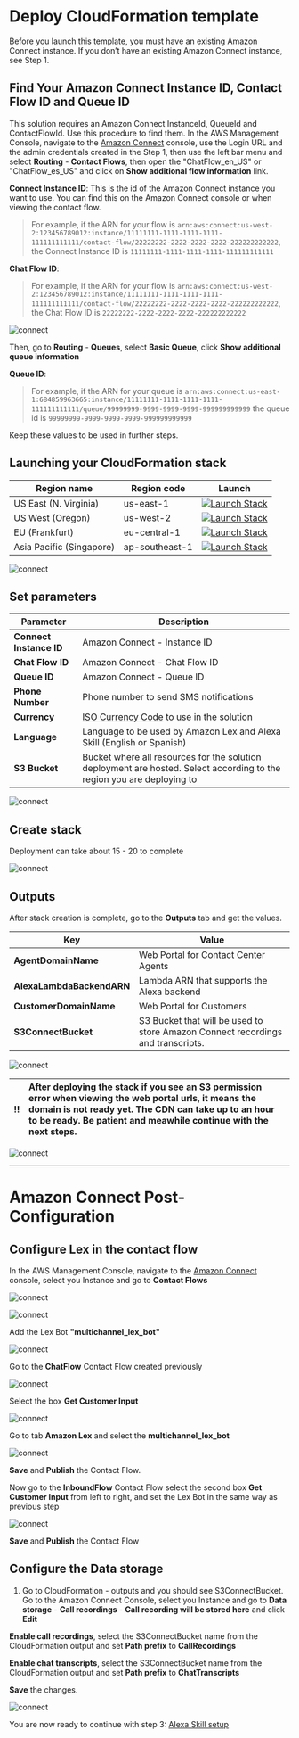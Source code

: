 # Deploy CloudFormation template 

Before you launch this template, you must have an existing Amazon Connect instance. If you don’t have an existing Amazon Connect instance, see Step 1.

## Find Your Amazon Connect Instance ID, Contact Flow ID and Queue ID

This solution requires an Amazon Connect InstanceId, QueueId and ContactFlowId. Use this procedure to find them.
In the AWS Management Console, navigate to the [Amazon Connect](https://console.aws.amazon.com/connect) console, use the Login URL and the admin credentials created in the Step 1, then use the left bar menu and select  **Routing** - **Contact Flows**, then open the "ChatFlow_en_US" or "ChatFlow_es_US" and click on **Show additional flow information** link.

**Connect Instance ID**: This is the id of the Amazon Connect instance you want to use. You can find this on the Amazon Connect console or when viewing the contact flow. 

> For example, if the ARN for your flow is ```arn:aws:connect:us-west-2:123456789012:instance/11111111-1111-1111-1111-111111111111/contact-flow/22222222-2222-2222-2222-222222222222```, the Connect Instance ID is ```11111111-1111-1111-1111-111111111111```

**Chat Flow ID**: 

> For example, if the ARN for your flow is ```arn:aws:connect:us-west-2:123456789012:instance/11111111-1111-1111-1111-111111111111/contact-flow/22222222-2222-2222-2222-222222222222```, the Chat Flow ID is ```22222222-2222-2222-2222-222222222222```

![connect](./images/Picture_info.png)

Then, go to **Routing** - **Queues**, select **Basic Queue**, click **Show additional queue information**

**Queue ID**: 

> For example, if the ARN for your queue is ```arn:aws:connect:us-east-1:684859963665:instance/11111111-1111-1111-1111-111111111111/queue/99999999-9999-9999-9999-999999999999``` the queue id is ```99999999-9999-9999-9999-999999999999```

Keep these values to be used in further steps.

## Launching your CloudFormation stack

Region name | Region code | Launch
--- | --- | ---
US East (N. Virginia) | us-east-1 | [![Launch Stack](https://cdn.rawgit.com/buildkite/cloudformation-launch-stack-button-svg/master/launch-stack.svg)](https://us-east-1.console.aws.amazon.com/cloudformation/home#/stacks/new?stackName=MultiChannelCustomerEngagement&templateURL=https://multichannel-customer-engagement-us-east-1.s3.amazonaws.com/cloudformation/mainTemplate.yaml)
US West (Oregon) | us-west-2 | [![Launch Stack](https://cdn.rawgit.com/buildkite/cloudformation-launch-stack-button-svg/master/launch-stack.svg)](https://us-west-2.console.aws.amazon.com/cloudformation/home#/stacks/new?stackName=MultiChannelCustomerEngagement&templateURL=https://multichannel-customer-engagement-us-west-2.s3.amazonaws.com/cloudformation/mainTemplate.yaml)
EU (Frankfurt) | eu-central-1 | [![Launch Stack](https://cdn.rawgit.com/buildkite/cloudformation-launch-stack-button-svg/master/launch-stack.svg)](https://eu-central-1.console.aws.amazon.com/cloudformation/home#/stacks/new?stackName=MultiChannelCustomerEngagement&templateURL=https://multichannel-customer-engagement-eu-central-1.s3.eu-central-1.amazonaws.com/cloudformation/mainTemplate.yaml)
Asia Pacific (Singapore) | ap-southeast-1 | [![Launch Stack](https://cdn.rawgit.com/buildkite/cloudformation-launch-stack-button-svg/master/launch-stack.svg)](https://ap-southeast-1.console.aws.amazon.com/cloudformation/home#/stacks/new?stackName=MultiChannelCustomerEngagement&templateURL=https://multichannel-customer-engagement-ap-southeast-1.s3.amazonaws.com/cloudformation/mainTemplate.yaml)  

![connect](./images/image%20(20).png)

## Set parameters

Parameter | Description |
--- | --- | 
**Connect Instance ID** | Amazon Connect - Instance ID |
**Chat Flow ID**| Amazon Connect - Chat Flow ID |
**Queue ID**| Amazon Connect - Queue ID |
**Phone Number** | Phone number to send SMS notifications |
**Currency** | [ISO Currency Code](https://en.wikipedia.org/wiki/ISO_4217#Active_codes) to use in the solution |
**Language** | Language to be used by Amazon Lex and Alexa Skill (English or Spanish) |
**S3 Bucket** | Bucket where all resources for the solution deployment are hosted. Select according to the region you are deploying to |


![connect](./images/Cloudformation_Setup.png)

## Create stack

Deployment can take about 15 - 20 to complete

![connect](./images/image%20(22).png)

## Outputs 

After stack creation is complete, go to the **Outputs** tab and get the values.

Key | Value |
--- | --- | 
**AgentDomainName** | Web Portal for Contact Center Agents |
**AlexaLambdaBackendARN** | Lambda ARN that supports the Alexa backend |
**CustomerDomainName** | Web Portal for Customers |
**S3ConnectBucket** | S3 Bucket that will be used to store Amazon Connect recordings and transcripts. |


![connect](./images/Outputs.png)

:bangbang: | After deploying the stack if you see an S3 permission error when viewing the web portal urls, it means the domain is not ready yet. The CDN can take up to an hour to be ready. Be patient and meawhile continue with the next steps.
:---: | :---

 

![connect](./images/image%20(24).png)


---
# Amazon Connect Post-Configuration

## Configure Lex in the contact flow

In the AWS Management Console, navigate to the [Amazon Connect](https://console.aws.amazon.com/connect) console, select you Instance and go to **Contact Flows**

![connect](./images/image%20(25).png)

![connect](./images/image%20(27).png)

Add the Lex Bot **"multichannel_lex_bot"**

![connect](./images/image%20(28).png)

Go to the **ChatFlow** Contact Flow created previously

![connect](./images/image%20(31_2).png)

Select the box **Get Customer Input**

![connect](./images/image%20(32).png)

Go to tab **Amazon Lex** and select the **multichannel_lex_bot**

![connect](./images/image%20(34).png)

**Save** and **Publish** the Contact Flow.

Now go to the **InboundFlow** Contact Flow select the second box **Get Customer Input** from left to right, and set the Lex Bot in the same way as previous step

![connect](./images/image%20(35).png)

**Save** and **Publish** the Contact Flow

## Configure the Data storage

1. Go to CloudFormation - outputs and you should see S3ConnectBucket. Go to the Amazon Connect Console, select you Instance and go to **Data storage** - **Call recordings** - **Call recording will be stored here** and click **Edit**

**Enable call recordings**, select the S3ConnectBucket name from the CloudFormation output and set **Path prefix** to **CallRecordings**

**Enable chat transcripts**, select the S3ConnectBucket name from the CloudFormation output and set **Path prefix** to **ChatTranscripts**

**Save** the changes.

![connect](./images/image-datastorage.png)

You are now ready to continue with step 3: [Alexa Skill setup](../03_AlexaSkill/README.md)

